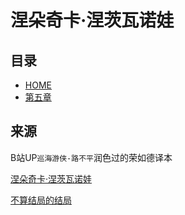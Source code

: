 

# 涅朵奇卡·涅茨瓦诺娃

## 目录

- [HOME](../../README.md)
- [第五章](./chapter5.md)


## 来源
B站UP`巡海游侠-路不平`润色过的荣如德译本

[涅朵奇卡·涅茨瓦诺娃](https://b23.tv/uSM1RSx)

[不算结局的结局](https://b23.tv/Te7HiTn)


